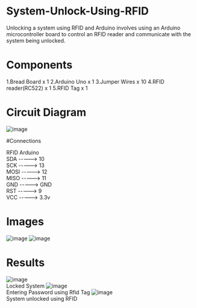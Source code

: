 # System-Unlock-Using-RFID

Unlocking a system using RFID and Arduino involves using an Arduino microcontroller board to control an RFID reader and communicate with the system being unlocked.

# Components

1.Bread Board x 1
2.Arduino Uno x 1
3.Jumper Wires x 10
4.RFID reader(RC522) x 1
5.RFID Tag x 1

# Circuit Diagram

![image](https://user-images.githubusercontent.com/73241374/236282887-d26ef7f1-c15c-4428-8f76-0a2a0a35e16b.png)

#Connections

RFID     Arduino <br/>
SDA -----> 10 <br/>
SCK -----> 13 <br/>
MOSI -----> 12 <br/>
MISO -----> 11 <br/>
GND -----> GND <br/>
RST -----> 9 <br/>
VCC -----> 3.3v<br/>

# Images

![image](https://user-images.githubusercontent.com/73241374/236283392-6c0b6ba0-64f8-4594-9df4-b08bb14ae3a5.png)
![image](https://user-images.githubusercontent.com/73241374/236283426-0f33080a-d27e-458a-95f6-2943eca7f9d2.png)

# Results
![image](https://user-images.githubusercontent.com/73241374/236283500-1a233e24-e039-4379-a702-2ec93b43e1ef.png)<br/>
Locked System
![image](https://user-images.githubusercontent.com/73241374/236283547-0421035b-9ccd-47a0-bb27-f9f8ff29ca2c.png)<br/>
Entering Password using Rfid Tag
![image](https://user-images.githubusercontent.com/73241374/236283587-74f9d1a6-1833-417d-ad5e-44cc8b30f7b8.png)<br/>
System unlocked using RFID
